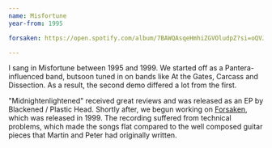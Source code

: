 ```yaml
---
name: Misfortune
year-from: 1995

forsaken: https://open.spotify.com/album/7BAWQAsqeHmhiZGVOludpZ?si=oQVJt2AuQ5GZC0zyh5FXOA

---
```


I sang in Misfortune between 1995 and 1999. We started off as a Pantera-influenced band, butsoon tuned in on bands like At the Gates, Carcass and Dissection. As a result, the second demo differed a lot from the first.

"Midnightenlightened" received great reviews and was released as an EP by Blackened / Plastic Head. Shortly after, we begun working on [Forsaken]({{page.forsaken}}), which was released in 1999. The recording suffered from technical problems, which made the songs flat compared to the well composed guitar pieces that Martin and Peter had originally written.